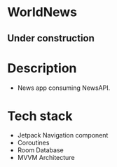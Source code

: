 # WorldNews
## Under construction 
# Description
- News app consuming NewsAPI.
# Tech stack
- Jetpack Navigation component
- Coroutines
- Room Database
- MVVM Architecture
